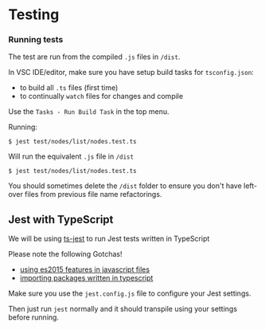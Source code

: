 # Testing

### Running tests

The test are run from the compiled `.js` files in `/dist`.

In VSC IDE/editor, make sure you have setup build tasks for `tsconfig.json`:

- to build all `.ts` files (first time)
- to continually `watch` files for changes and compile

Use the `Tasks - Run Build Task` in the top menu.

Running:

`$ jest test/nodes/list/nodes.test.ts`

Will run the equivalent `.js` file in `/dist`

`$ jest test/nodes/list/nodes.test.ts`

You should sometimes delete the `/dist` folder to ensure you don't have left-over files from previous file name refactorings.

## Jest with TypeScript

We will be using [ts-jest](https://www.npmjs.com/package/ts-jest) to run Jest tests written in TypeScript

Please note the following Gotchas!

- [using es2015 features in javascript files](https://www.npmjs.com/package/ts-jest#using-es2015-features-in-javascript-files)
- [importing packages written in typescript](https://www.npmjs.com/package/ts-jest#importing-packages-written-in-typescript)

Make sure you use the `jest.config.js` file to configure your Jest settings.

Then just run `jest` normally and it should transpile using your settings before running.
